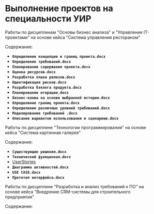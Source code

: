 # Выполнение проектов на специальности УИР
Работы по дисциплинам "Основы бизнес анализа" и "Управление IT-проектами" на основе кейса "Система управления рестораном"

Содержание:
* **`Определение концепции и границ проекта.docx`**
* **`Определение требований.docx`**
* **`Планирование содержания проекта.docx`**
* **`Оценка ресурсов.docx`**
* **`Разработка плана релизов.docx`**
* **`Идентификация рисков.docx`**
* **`Разработка бэклога продукта.docx`**
* **`Планирование итерации.docx`**
* **`Бизнес-канва на основе выбранной истории.docx`**
* **`Определение границ проекта.docx`**
* **`Определение различных уровней требований.docx`**
* **`Моделирование требований .docx`**
* **`Описание вариантов использования и сценариев.docx`**

Работы по дисциплине "Технологии программирования" на основе кейса "Система картинная галерея"

Содержание:
* **`Существующие решения.docx`**
* **`Технический функционал.docx`**
* [UserStories](https://app.clickup.com/9015949216/v/li/901509185230)
* **`Диаграмма активностей.docx`**
* **`USE CASE.docx`**
* **`Прототип интерфейса.docx`**

Работы по дисциплине "Разработка и анализ требований к ПО" на основе кейса "Внедрение CRM-системы для строительного предприятия"

Содержание:

